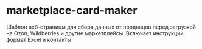 # marketplace-card-maker
Шаблон веб-страницы для сбора данных от продавцов перед загрузкой на Ozon, Wildberries и другие маркетплейсы. Включает инструкции, формат Excel и контакты
